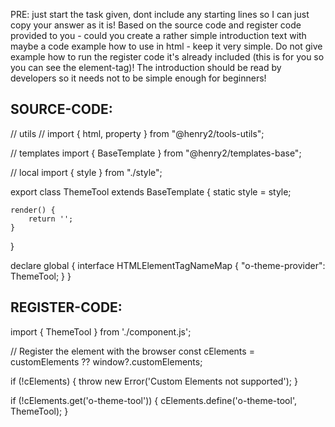 PRE: just start the task given, dont include any starting lines so I can just copy your answer as it is!
 Based on the source code and register code provided to you - could you create a rather simple introduction text with maybe a code example how to use in html - keep it very simple. Do not give example how to run the register code it's already included (this is for you so you can see the element-tag)! The introduction should be read by developers so it needs not to be simple enough for beginners!

## SOURCE-CODE:
// utils 
// import { html, property } from "@henry2/tools-utils";

// templates
import { BaseTemplate } from "@henry2/templates-base";

// local 
import { style } from "./style";

export class ThemeTool extends BaseTemplate {
    static style = style;

    render() {
        return '';
    }
}


declare global {
    interface HTMLElementTagNameMap {
        "o-theme-provider": ThemeTool;
    }
}
## REGISTER-CODE:
import { ThemeTool } from './component.js';

// Register the element with the browser
const cElements = customElements ?? window?.customElements;

if (!cElements) {
  throw new Error('Custom Elements not supported');
}

if (!cElements.get('o-theme-tool')) {
  cElements.define('o-theme-tool', ThemeTool);
}
